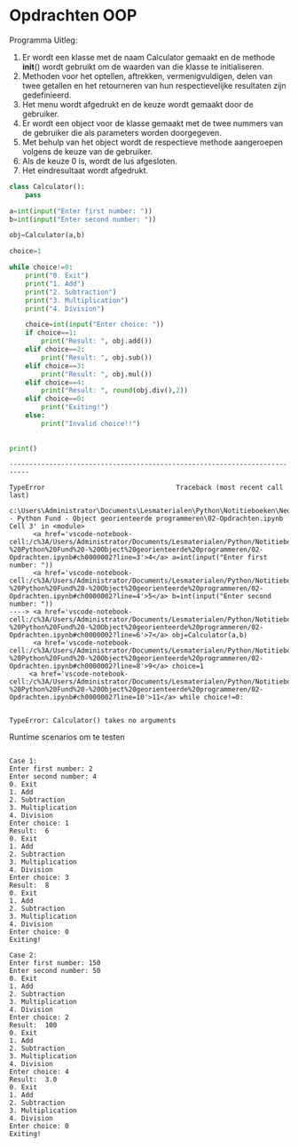 # Opdrachten OOP

Programma Uitleg:

1. Er wordt een klasse met de naam Calculator gemaakt en de methode __init__() wordt gebruikt om de waarden van die klasse te initialiseren.
2. Methoden voor het optellen, aftrekken, vermenigvuldigen, delen van twee getallen en het retourneren van hun respectievelijke resultaten zijn gedefinieerd.
3. Het menu wordt afgedrukt en de keuze wordt gemaakt door de gebruiker.
4. Er wordt een object voor de klasse gemaakt met de twee nummers van de gebruiker die als parameters worden doorgegeven.
5. Met behulp van het object wordt de respectieve methode aangeroepen volgens de keuze van de gebruiker.
6. Als de keuze 0 is, wordt de lus afgesloten.
7. Het eindresultaat wordt afgedrukt.


```python
class Calculator():
    pass

a=int(input("Enter first number: "))
b=int(input("Enter second number: "))

obj=Calculator(a,b)

choice=1

while choice!=0:
    print("0. Exit")
    print("1. Add")
    print("2. Subtraction")
    print("3. Multiplication")
    print("4. Division")

    choice=int(input("Enter choice: "))
    if choice==1:
        print("Result: ", obj.add())
    elif choice==2:
        print("Result: ", obj.sub())
    elif choice==3:
        print("Result: ", obj.mul())
    elif choice==4:
        print("Result: ", round(obj.div(),2))
    elif choice==0:
        print("Exiting!")
    else:
        print("Invalid choice!!")
 
 
print()
```


    ---------------------------------------------------------------------------

    TypeError                                 Traceback (most recent call last)

    c:\Users\Administrator\Documents\Lesmaterialen\Python\Notitieboeken\Nederlands\05 - Python Fund - Object georienteerde programmeren\02-Opdrachten.ipynb Cell 3' in <module>
          <a href='vscode-notebook-cell:/c%3A/Users/Administrator/Documents/Lesmaterialen/Python/Notitieboeken/Nederlands/05%20-%20Python%20Fund%20-%20Object%20georienteerde%20programmeren/02-Opdrachten.ipynb#ch0000002?line=3'>4</a> a=int(input("Enter first number: "))
          <a href='vscode-notebook-cell:/c%3A/Users/Administrator/Documents/Lesmaterialen/Python/Notitieboeken/Nederlands/05%20-%20Python%20Fund%20-%20Object%20georienteerde%20programmeren/02-Opdrachten.ipynb#ch0000002?line=4'>5</a> b=int(input("Enter second number: "))
    ----> <a href='vscode-notebook-cell:/c%3A/Users/Administrator/Documents/Lesmaterialen/Python/Notitieboeken/Nederlands/05%20-%20Python%20Fund%20-%20Object%20georienteerde%20programmeren/02-Opdrachten.ipynb#ch0000002?line=6'>7</a> obj=Calculator(a,b)
          <a href='vscode-notebook-cell:/c%3A/Users/Administrator/Documents/Lesmaterialen/Python/Notitieboeken/Nederlands/05%20-%20Python%20Fund%20-%20Object%20georienteerde%20programmeren/02-Opdrachten.ipynb#ch0000002?line=8'>9</a> choice=1
         <a href='vscode-notebook-cell:/c%3A/Users/Administrator/Documents/Lesmaterialen/Python/Notitieboeken/Nederlands/05%20-%20Python%20Fund%20-%20Object%20georienteerde%20programmeren/02-Opdrachten.ipynb#ch0000002?line=10'>11</a> while choice!=0:
    

    TypeError: Calculator() takes no arguments


Runtime scenarios om te testen

```
 
Case 1:
Enter first number: 2
Enter second number: 4
0. Exit
1. Add
2. Subtraction
3. Multiplication
4. Division
Enter choice: 1
Result:  6
0. Exit
1. Add
2. Subtraction
3. Multiplication
4. Division
Enter choice: 3
Result:  8
0. Exit
1. Add
2. Subtraction
3. Multiplication
4. Division
Enter choice: 0
Exiting!
 
Case 2:
Enter first number: 150
Enter second number: 50
0. Exit
1. Add
2. Subtraction
3. Multiplication
4. Division
Enter choice: 2
Result:  100
0. Exit
1. Add
2. Subtraction
3. Multiplication
4. Division
Enter choice: 4
Result:  3.0
0. Exit
1. Add
2. Subtraction
3. Multiplication
4. Division
Enter choice: 0
Exiting!

```
